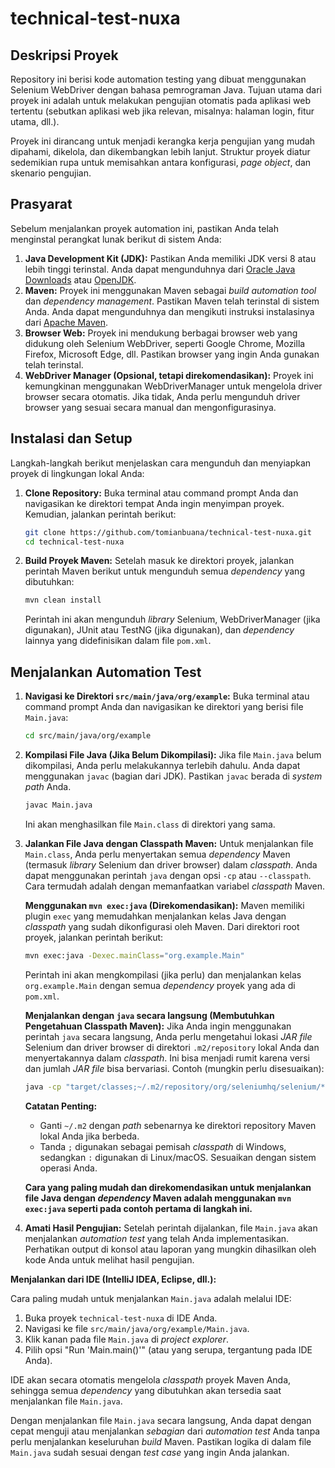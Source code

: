 # technical-test-nuxa

## Deskripsi Proyek

Repository ini berisi kode automation testing yang dibuat menggunakan Selenium WebDriver dengan bahasa pemrograman Java. Tujuan utama dari proyek ini adalah untuk melakukan pengujian otomatis pada aplikasi web tertentu (sebutkan aplikasi web jika relevan, misalnya: halaman login, fitur utama, dll.).

Proyek ini dirancang untuk menjadi kerangka kerja pengujian yang mudah dipahami, dikelola, dan dikembangkan lebih lanjut. Struktur proyek diatur sedemikian rupa untuk memisahkan antara konfigurasi, *page object*, dan skenario pengujian.

## Prasyarat

Sebelum menjalankan proyek automation ini, pastikan Anda telah menginstal perangkat lunak berikut di sistem Anda:

1.  **Java Development Kit (JDK):** Pastikan Anda memiliki JDK versi 8 atau lebih tinggi terinstal. Anda dapat mengunduhnya dari [Oracle Java Downloads](https://www.oracle.com/java/technologies/downloads/) atau [OpenJDK](https://openjdk.java.net/install/).
2.  **Maven:** Proyek ini menggunakan Maven sebagai *build automation tool* dan *dependency management*. Pastikan Maven telah terinstal di sistem Anda. Anda dapat mengunduhnya dan mengikuti instruksi instalasinya dari [Apache Maven](https://maven.apache.org/download.cgi).
3.  **Browser Web:** Proyek ini mendukung berbagai browser web yang didukung oleh Selenium WebDriver, seperti Google Chrome, Mozilla Firefox, Microsoft Edge, dll. Pastikan browser yang ingin Anda gunakan telah terinstal.
4.  **WebDriver Manager (Opsional, tetapi direkomendasikan):** Proyek ini kemungkinan menggunakan WebDriverManager untuk mengelola driver browser secara otomatis. Jika tidak, Anda perlu mengunduh driver browser yang sesuai secara manual dan mengonfigurasinya.

## Instalasi dan Setup

Langkah-langkah berikut menjelaskan cara mengunduh dan menyiapkan proyek di lingkungan lokal Anda:

1.  **Clone Repository:** Buka terminal atau command prompt Anda dan navigasikan ke direktori tempat Anda ingin menyimpan proyek. Kemudian, jalankan perintah berikut:
    ```bash
    git clone https://github.com/tomianbuana/technical-test-nuxa.git
    cd technical-test-nuxa
    ```

2.  **Build Proyek Maven:** Setelah masuk ke direktori proyek, jalankan perintah Maven berikut untuk mengunduh semua *dependency* yang dibutuhkan:
    ```bash
    mvn clean install
    ```
    Perintah ini akan mengunduh *library* Selenium, WebDriverManager (jika digunakan), JUnit atau TestNG (jika digunakan), dan *dependency* lainnya yang didefinisikan dalam file `pom.xml`.

## Menjalankan Automation Test

1.  **Navigasi ke Direktori `src/main/java/org/example`:** Buka terminal atau command prompt Anda dan navigasikan ke direktori yang berisi file `Main.java`:
    ```bash
    cd src/main/java/org/example
    ```

2.  **Kompilasi File Java (Jika Belum Dikompilasi):** Jika file `Main.java` belum dikompilasi, Anda perlu melakukannya terlebih dahulu. Anda dapat menggunakan `javac` (bagian dari JDK). Pastikan `javac` berada di *system path* Anda.
    ```bash
    javac Main.java
    ```
    Ini akan menghasilkan file `Main.class` di direktori yang sama.

3.  **Jalankan File Java dengan Classpath Maven:** Untuk menjalankan file `Main.class`, Anda perlu menyertakan semua *dependency* Maven (termasuk *library* Selenium dan driver browser) dalam *classpath*. Anda dapat menggunakan perintah `java` dengan opsi `-cp` atau `--classpath`. Cara termudah adalah dengan memanfaatkan variabel *classpath* Maven.

    **Menggunakan `mvn exec:java` (Direkomendasikan):** Maven memiliki plugin `exec` yang memudahkan menjalankan kelas Java dengan *classpath* yang sudah dikonfigurasi oleh Maven. Dari direktori root proyek, jalankan perintah berikut:

    ```bash
    mvn exec:java -Dexec.mainClass="org.example.Main"
    ```

    Perintah ini akan mengkompilasi (jika perlu) dan menjalankan kelas `org.example.Main` dengan semua *dependency* proyek yang ada di `pom.xml`.

    **Menjalankan dengan `java` secara langsung (Membutuhkan Pengetahuan Classpath Maven):** Jika Anda ingin menggunakan perintah `java` secara langsung, Anda perlu mengetahui lokasi *JAR file* Selenium dan driver browser di direktori `.m2/repository` lokal Anda dan menyertakannya dalam *classpath*. Ini bisa menjadi rumit karena versi dan jumlah *JAR file* bisa bervariasi. Contoh (mungkin perlu disesuaikan):

    ```bash
    java -cp "target/classes;~/.m2/repository/org/seleniumhq/selenium/*;~/.m2/repository/io/github/bonigarcia/webdrivermanager/*;~/.m2/repository/commons-io/*;~/.m2/repository/com/google/guava/*" org.example.Main
    ```

    **Catatan Penting:**

    * Ganti `~/.m2` dengan *path* sebenarnya ke direktori repository Maven lokal Anda jika berbeda.
    * Tanda `;` digunakan sebagai pemisah *classpath* di Windows, sedangkan `:` digunakan di Linux/macOS. Sesuaikan dengan sistem operasi Anda.

    **Cara yang paling mudah dan direkomendasikan untuk menjalankan file Java dengan *dependency* Maven adalah menggunakan `mvn exec:java` seperti pada contoh pertama di langkah ini.**

4.  **Amati Hasil Pengujian:** Setelah perintah dijalankan, file `Main.java` akan menjalankan *automation test* yang telah Anda implementasikan. Perhatikan output di konsol atau laporan yang mungkin dihasilkan oleh kode Anda untuk melihat hasil pengujian.

**Menjalankan dari IDE (IntelliJ IDEA, Eclipse, dll.):**

Cara paling mudah untuk menjalankan `Main.java` adalah melalui IDE:

1.  Buka proyek `technical-test-nuxa` di IDE Anda.
2.  Navigasi ke file `src/main/java/org/example/Main.java`.
3.  Klik kanan pada file `Main.java` di *project explorer*.
4.  Pilih opsi "Run 'Main.main()'" (atau yang serupa, tergantung pada IDE Anda).

IDE akan secara otomatis mengelola *classpath* proyek Maven Anda, sehingga semua *dependency* yang dibutuhkan akan tersedia saat menjalankan file `Main.java`.

Dengan menjalankan file `Main.java` secara langsung, Anda dapat dengan cepat menguji atau menjalankan *sebagian* dari *automation test* Anda tanpa perlu menjalankan keseluruhan *build* Maven. Pastikan logika di dalam file `Main.java` sudah sesuai dengan *test case* yang ingin Anda jalankan.
